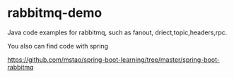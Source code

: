 # rabbitmq-demo
Java code examples for rabbitmq, such as fanout, driect,topic,headers,rpc.

You also can find code with spring

https://github.com/mstao/spring-boot-learning/tree/master/spring-boot-rabbitmq
